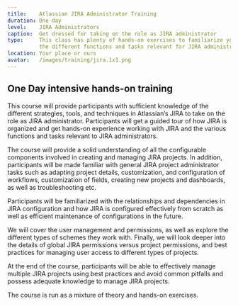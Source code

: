 ```yaml
---
title:    Atlassian JIRA Administrator Training
duration: One day
level:    JIRA Administrators
caption:  Get dressed for taking on the role as JIRA administrator
type:     This class has plenty of hands-on exercises to familiarize you with
          the different functions and tasks relevant for JIRA administrators
location: Your place or ours
avatar:   /images/training/jira.1x1.png
---
```


## One Day intensive hands-on training
This course will provide participants with sufficient knowledge of the different strategies, tools, and techniques in Atlassian’s JIRA to take on the role as JIRA administrator.
Participants will get a guided tour of how JIRA is organized and get hands-on experience working with JIRA and the various functions and tasks relevant to JIRA administrators.

The course will provide a solid understanding of all the configurable components involved in creating and managing JIRA projects. In addition, participants will be made familiar with general JIRA project administrator tasks such as adapting project details, customization, and configuration of workflows, customization of fields, creating new projects and dashboards, as well as troubleshooting etc.

Participants will be familiarized with the relationships and dependencies in JIRA configuration and how JIRA is configured effectively from scratch as well as efficient maintenance of configurations in the future.

We will cover the user management and permissions, as well as explore the different types of schemes they work with. Finally, we will look deeper into the details of global JIRA permissions versus project permissions, and best practices for managing user access to different types of projects.

At the end of the course, participants will be able to effectively manage multiple JIRA projects using best practices and avoid common pitfalls and possess adequate knowledge to manage JIRA projects.

The course is run as a mixture of theory and hands-on exercises.
